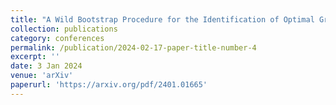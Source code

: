 ```yaml
---
title: "A Wild Bootstrap Procedure for the Identification of Optimal Groups in Singular Spectrum Analysis"
collection: publications
category: conferences
permalink: /publication/2024-02-17-paper-title-number-4
excerpt: ''
date: 3 Jan 2024
venue: 'arXiv'
paperurl: 'https://arxiv.org/pdf/2401.01665'
---
```

